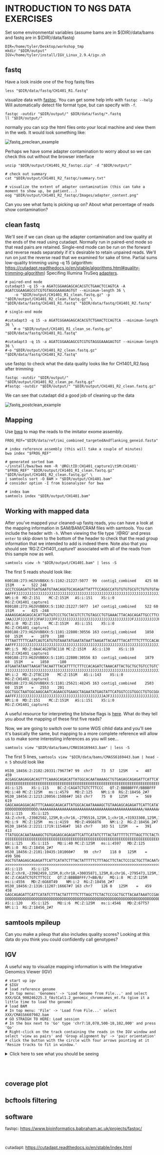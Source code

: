 INTRODUCTION TO NGS DATA EXERCISES
==================================

Set some environmental variables (assume bams are in ${DIR}/data/bams and fastq are in ${DIR}/data/fastq)

	DIR=/home/tyler/Desktop/workshop_tmp
	mkdir "$DIR/output"
	IGV=/home/tyler/install/IGV_Linux_2.9.4/igv.sh

## fastq

Have a look inside one of the frog fastq files

	less "$DIR/data/fastq/CH1401_R1.fastq"

visualize data with [fastqc](https://www.bioinformatics.babraham.ac.uk/projects/fastqc/). You can get some help info with `fastqc --help`
Will automatically detect file format type, but can specify with `-f`.

	fastqc -outdir "$DIR/output/" $DIR/data/fastq/*.fastq
	ll "$DIR/output/"

normally you can scp the html files onto your local machine and view them in the web. It would look something like:

![fastq_preclean_example](./outputs/CH1401_R2_before.png)

Perhaps we have some adapter contamination to worry about so we can check this out without the browser interface

	unzip "$DIR/output/CH1401_R2_fastqc.zip" -d "$DIR/output/"
	
	# check out summary
	cat "$DIR/output/CH1401_R2_fastqc/summary.txt"

	# visualize the extent of adapter contamination (this can take a moment to show up, be patient...)
	eog "$DIR/output/CH1401_R2_fastqc/Images/adapter_content.png"

Can you see what fastq is picking up on? About what percentage of reads show contamination?

## clean fastq

We'll see if we can clean up the adapter contamination and low quality at the ends of the read using cutadapt. Normally run in paired-end mode so that
read pairs are retained. Single-end mode can be run on the forward and reverse reads separately if it's desirable to retain unpaired reads. We'll run on
just the reverse read that we examined for sake of time. Partial sums low-quality trimming using -q 15 (algorithm: https://cutadapt.readthedocs.io/en/stable/algorithms.html#quality-trimming-algorithm)
Specifing Illumina TruSeq [adapters](https://support.illumina.com/bulletins/2016/12/what-sequences-do-i-use-for-adapter-trimming.html).

	# paired-end mode
	cutadapt3 -q 15 -a AGATCGGAAGAGCACACGTCTGAACTCCAGTCA -A AGATCGGAAGAGCGTCGTGTAGGGAAAGAGTGT --minimum-length 36 \
        -o "$DIR/output/CH1401_R1_clean.fastq.gz" -p "$DIR/output/CH1401_R2_clean.fastq.gz" \
	"$DIR/data/fastq/CH1401_R1.fastq" "$DIR/data/fastq/CH1401_R2.fastq"

	# single-end mode

	#cutadapt3 -q 15 -a AGATCGGAAGAGCACACGTCTGAACTCCAGTCA --minimum-length 36 \
        #-o "$DIR/output/CH1401_R1_clean_se.fastq.gz" "$DIR/data/fastq/CH1401_R1.fastq"

	#cutadapt3 -q 15 -a AGATCGGAAGAGCGTCGTGTAGGGAAAGAGTGT --minimum-length 36 \
	#-o "$DIR/output/CH1401_R2_clean.fastq.gz" "$DIR/data/fastq/CH1401_R2.fastq"


use fastqc to check what the data quality looks like for CH1401_R2.fasq after trimming

	fastqc -outdir "$DIR/output/" "$DIR/output/CH1401_R2_clean_pe.fastq.gz"
	#fastqc -outdir "$DIR/output/" "$DIR/output/CH1401_R2_clean.fastq.gz"

We can see that cutadapt did a good job of cleaning up the data

![fastq_postclean_example](./outputs/CH1401_R2_after.png)

## Mapping

Use [bwa](https://github.com/lh3/bwa) to map the reads to the imitator exome assembly. 

	FROG_REF="$DIR/data/ref/imi_combined_targetedAndflanking_geneid.fasta"

	# index reference assembly (this will take a couple of minutes)
	bwa index "$FROG_REF"

	# generated sorted bam
	~/install/bwa/bwa mem -R '@RG\tID:CH1401_capture1\tSM:CH1401' "$FROG_REF" "$DIR/output/CH1401_R1_clean.fastq.gz" "$DIR/output/CH1401_R2_clean.fastq.gz" \
	| samtools sort -O BAM > "$DIR/output/CH1401.bam"
	# consider option -I from bioanalyzer for bwa

	# index bam
	samtools index "$DIR/output/CH1401.bam"

## Working with mapped data

After you've mapped your cleaned-up fastq reads, you can have a look at the mapping information in SAM/BAM/CRAM files with samtools.
You can include the header with `-h`. When viewing the file type '/\@RG' and press `enter` to skip down to the bottom of the header to check that the
read group information that we intended to add is indeed there. Note also that you should see 'RG:Z:CH1401_capture1' associated with all of the reads
from this sample now as well.

	samtools view -h "$DIR/output/CH1401.bam" | less -S

The first 5 reads should look like:

	K00188:273:HG3VVBBXX:5:1102:21227:5077	99	contig1_combined	425	60	151M	=	522	248	GCCTCGGAGATGTGATGAATGTAACAGGTGCAGAGATTATTTCCAGGCCATGTGTGTGCGTCTGTGTGTAACAGCAAGAGGGGGAGAGAGAATGCAGAAAAGGAGAGAGCACATTGATGTCCCTGCTACGTCTCTGTAGCCTGTGAAACTT	AAFFFJJJJJJJJJJJJJJJJJJJJJJJJJJJJJJJJJJJJJJJJJJJJJJJJJJJJJJJJJJJJJJJJJJJJJJJJJJJJJJJJJJJJJFFJJJJJJJJJJJJJJJJJJJJJJJJFJJJJJJJJJJJJJJJJJJJJJJJJJJJJJJJJJJ	NM:i:0	MD:Z:151	MC:Z:151M	AS:i:151	XS:i:0	RG:Z:CH1401_capture1
	K00188:273:HG3VVBBXX:5:1102:21227:5077	147	contig1_combined	522	60	151M	=	425	-248	AAAAGGAGAGAGCACATTGATGTCCCTGCTACGTCTCTGTAGCCTGTGAAACTTACAGCAGATTGCCTTCGAGCGACCTAAATACTAAAGAAAAAAAGAGAAGAAAGATCGGAGAAGAGAAGAGGGTGGACACATAAAGGGTTATTTGCAT	JAAJJJFJJJJJFJJFAFJJJJFFJJJJJJJJJJJJJJJJJJJJJJJJJJJJJJJJJJFJJJJJJJJJJJFJJJFJFJJJJJFJJJJJJJJJJJJJJJJJJJJJJJJJJJJJJJJJJJJFJJJJJJJJJJJJJJJJJJJJJJJJFJFFFAA	NM:i:0	MD:Z:151	MC:Z:151M	AS:i:151	XS:i:0	RG:Z:CH1401_capture1
	K00188:273:HG3VVBBXX:5:1101:22800:30556	163	contig1_combined	1850	60	151M	=	1879	180	TTTAATTTTTCAATCAGTCATGTGTAAATATGAATATAATTAAGATTACAATTTACATTTTCTTTCCACAGATCTAAACATTACTGCTGCTGTCCTGTCTCTTTTGAGTATAACTTTTATGGTAATGGGATCAATATGCATCACTATGGTT	AAFFFJJJJJJJJJJJJJJJJJJJJJJJJJJJJJJJJJJJJJJJJJJJJJJJJJJJJJJJJJJJJJJJJJJJJJJJJJJJJJJJJAFJFJJJJJJJJJJJJJJJJJJJJJJJJJJJJJJJJJJJJJJJFJJJAFJJJJJJJJJJJJJJJJJ	NM:i:5	MD:Z:0A4C4G20T8C110	MC:Z:151M	AS:i:130	XS:i:19	RG:Z:CH1401_capture1
	K00188:273:HG3VVBBXX:5:1101:22800:30556	83	contig1_combined	1879	60	151M	=	1850	-180	ATGAATATAATTAAGATTACAATTTACATTTTCTTTCCACAGATCTAAACATTACTGCTGCTGTCCTGTCTCTTTTGAGTATAACTTTTATGGTAATGGGATCAATATGCATCACTATGGTTCTCAGCAAAGGTGTGGAGTTCCTTCTGAA	JJJJJJJJJJJJJJJJJJJJJJJJJJJJJJJJJJJJJJJJJJJJJJJJJJJJJJJJJJJJJJJJJJJJJJJJJJJJJJJJJJJJJJJJJJJJJJJJJJJJJJJJJJJJJJJJJJJJJJJJJJJJJJJJJJJJJJJJJJJJJJJJJJFFFAA	NM:i:2	MD:Z:2T8C139	MC:Z:151M	AS:i:143	XS:i:0	RG:Z:CH1401_capture1
	K00188:273:HG3VVBBXX:5:1101:25621:48245	163	contig1_combined	2503	60	151M	=	2553	201	GGCTGGCTAATGGCAAGCAATCAGAACGTGAAGCTAGAATATGAGTATTCATGGTCCGTGGCCTGTGCGGCGGCAGCGGGAGGCGTCTTAATATTTGGTGGAATATGTTGCATTTTCTTGGTATTGCCGTCATTGCCCAAAAAGCCTTGGG	AAFFFJJJJJJJJJJJJJJJJJJJJJJJJJJJJJJJJJJJJJJJJAJFJJJJJJJJJJJJJJJJJJJJJJJJJJJJJJ<JJJJJJFJJJJJJJJJJJJJJJJJJJJJJJJJJJJJJJJJJAJJJJJJJFJJJJJJJJJJJJJJJJJJAJJJ	NM:i:0	MD:Z:151	MC:Z:151M	AS:i:151	XS:i:0	RG:Z:CH1401_capture1

A useful resource for interpreting the bitwise flags is [here](https://broadinstitute.github.io/picard/explain-flags.html). What do they tell you about the mapping
of these first five reads?

Now, we are going to switch over to some WGS cihlid data and you'll see it's basically the same, but mapping to a more complete reference
will allow us to make some interesting inferences as you will see...

	samtools view "$DIR/data/bams/CMASS6169443.bam" | less -S

The first 5 lines, `samtools view "$DIR/data/bams/CMASS6169443.bam | head -n 5` should look like

	HS30_18456:2:2102:20331:79677#7	99	chr7	73	57	125M	=	407	459	ACGAGCAAGAGGACAGTTTCAAAGCAGACATTATGGCACAATAAAAGCTGTGAGAGCAGAGATTCATTCATATCTTTACTATTTTTCTTTAGCTTCTACTCCCGCTGCTTACAATAAATCTGAGA	EEEEEEEEEEEEEEEEEEEEEEEEEEEEEEEEEEEEEEEEEEEEEEEEEEEEEEEEEEEEEEEEEEEEEEEEEEEEEEEEEEEEEEEEEEEEEEEEEEEEEEEEEEEEEEEEEEEEEEEEEEEEE	AS:i:125	XS:i:115	BC:Z:CAGATCTGTCTTTCCC	QT:Z:BBBBBFFF/BBBBFFF	MQ:i:40	MC:Z:125M	ms:i:4579	MD:Z:125	NM:i:0	RG:Z:18456_2#7
	HS30_18456:2:1213:20056:15084#7	163	chr7	75	0	125M	=	569	619	GAGCAAGAGGACAGTTTCAAAGCAGACATTATGGCACAATAAAAGCTGTAAGAGCAGAGATTCATTCATATCTTTACTATTTTTCTTTAGCTTCTACTCCCGCTGCTTACAATAAATCCGAGATA	DDDDDDDDDDDDDDD/AAAAAAAAAAAAAAAAAAAAAAAAAAAAAAAAAAAAAAAAAAAAAAA/AAAAAAAAAAAAAAAAAAAAAAAAAAAAAAAA/DDDDDD/DDDD/FF/B5555F/B555FF	AS:i:115	XS:i:125	XA:Z:chr8,-23982502,125M,0;chr16,-2795516,125M,1;chr18,+31933308,125M,1;chr18,+30035828,125M,2;chr8,-23993408,125M,3;	MQ:i:9	MC:Z:125M	ms:i:4159	MD:Z:49G68T6	NM:i:2	RG:Z:18456_2#7
	HS30_18456:2:2211:1719:11546#7	163	chr7	103	51	125M	=	391	413	TTATGGCACAATAAAAGCTGTGAGAGCAGAGATTCATTCATATCTTTACTATTTTTCTTTAGCTTCTACTCCCGCTGCTTACAATAAATCTGAGATAAAGAACAAACAAGAACAACTCACATGGC	EEEEEEEEEEEEEEEEEEEEEEEEEEEEEEEEEEEEEEEEEEEEEEEEEEEEEEEEEEEEEEEEEEEEEEEEEEEEEEEEEEEEEEEEEEEEEEEEEEEEEEEEEEEEEEEEEEEEEEEEEEEEE	AS:i:125	XS:i:115	MQ:i:40	MC:Z:125M	ms:i:4597	MD:Z:125	NM:i:0	RG:Z:18456_2#7
	HS30_18456:2:2101:10435:101060#7	99	chr7	118	0	125M	=	499	506	AGCTGTAAGAGCAGAGATTCATTCATATCTTTACTATTTTTCTTTAGCTTCTACTCCCGCTGCTTACAATAAATCCGAGATAAAGAACAAACAAGAACAACTCACATGGCATTGATTGTTTAGTT	>>>>>>>>>>>>>>>>>>>>>>>>>>>>>>>>>>>>>>>>>>>>>>>>>>>>>>>>>>>>>>>>>>>>>>>>>>>>>>>>>>>>>>>>>>>>>>>>>>>>>>>>>>>>>>>>>>>>>>>>>>>/F	AS:i:115	XS:i:125	XA:Z:chr8,-23982459,125M,0;chr18,+30035871,125M,0;chr16,-2795473,125M,1;chr18,+31933351,125M,1;U_scaffold_23,-9073,125M,2;	BC:Z:CAGATCTGTCTTTCCC	QT:Z:BBBBBFFF/7<BB/B/	MQ:i:8	MC:Z:125M	ms:i:4556	MD:Z:6G68T49	NM:i:2	RG:Z:18456_2#7
	HS30_18456:2:1316:11207:16667#7	163	chr7	126	0	125M	=	459	458	GAGCAGAGATTCATTCATATCTTTACTATTTTTCTTTAGCTTCTACTCCCGCTGCTTACAATAAATCCGAGATAAAGAACAAACAAGAACAACTCACATGGCATTGATTGTTTAGTTCAGTGTCA	DDDDDDDDDDDDDDDDDDDDDDDDDDDDDDDDDDDDDDDDDDDDDDDDDDDDDDDDDDDDDDDDDDDDDDDDDDDDDDDDDDDDDDDDDDDDDDDDDDDDDDDDDDDDDDDDDDDDDDDDDDDD/	AS:i:120	XS:i:125	MQ:i:6	MC:Z:125M	ms:i:4546	MD:Z:67T57	NM:i:1	RG:Z:18456_2#7

## samtools mpileup

Can you make a pileup that also includes quality scores?
Looking at this data do you think you could confidently call genotypes?

## IGV

A useful way to visualize mapping information is with the Integrative Genomics Viewer (IGV)

	# start up igv
	# $IGV
	# load reference genome
	# In top menu: 'Genomes' -> 'Load Genome from File...' and select XXX/GCA_900246225.3_fAstCal1.2_genomic_chromnames_mt.fa (give it a little time to load the genome)
	# load BAM
	# In top menu: 'File' -> 'Load from File...' select XXX/CMASS6607982.bam
	# GO STRAIGH TO HERE: Load session
	# In the box next to 'Go' type 'chr7:18,078,500-18,102,000' and press 'Go'
	# Right-click on the track containing the reads in the IGV window and select 'view as pairs' and 'Group alignment by' -> 'pair orientation'
	# click the button with the circle with four arrows pointing at it 'Resize tracks to fit in window.'

<details>

<summary> Click here to see what you should be seeing </summary>

![bam_igv_region](./outputs/cichlid_igv_region.png)

</details>

<br> <br>

## coverage plot

## bcftools filtering

## software
fastqc: https://www.bioinformatics.babraham.ac.uk/projects/fastqc/

<br>

cutadapt: https://cutadapt.readthedocs.io/en/stable/index.html
